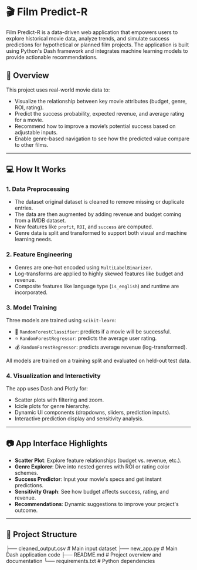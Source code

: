 # 🎬 Film Predict-R

Film Predict-R is a data-driven web application that empowers users to explore historical movie data, analyze trends, and simulate success predictions for hypothetical or planned film projects. The application is built using Python's Dash framework and integrates machine learning models to provide actionable recommendations.

## 🎥 Overview

This project uses real-world movie data to:

- Visualize the relationship between key movie attributes (budget, genre, ROI, rating).
- Predict the success probability, expected revenue, and average rating for a movie.
- Recommend how to improve a movie’s potential success based on adjustable inputs.
- Enable genre-based navigation to see how the predicted value compare to other films.

---

## 💻 How It Works

### 1. **Data Preprocessing**
- The dataset original dataset is cleaned to remove missing or duplicate entries.
- The data are then augmented by adding revenue and budget coming from a IMDB dataset.
- New features like `profit`, `ROI`, and `success` are computed.
- Genre data is split and transformed to support both visual and machine learning needs.

### 2. **Feature Engineering**
- Genres are one-hot encoded using `MultiLabelBinarizer`.
- Log-transforms are applied to highly skewed features like budget and revenue.
- Composite features like language type (`is_english`) and runtime are incorporated.

### 3. **Model Training**
Three models are trained using `scikit-learn`:
- 🎯 `RandomForestClassifier`: predicts if a movie will be successful.
- ⭐ `RandomForestRegressor`: predicts the average user rating.
- 💰 `RandomForestRegressor`: predicts average revenue (log-transformed).

All models are trained on a training split and evaluated on held-out test data.

### 4. **Visualization and Interactivity**
The app uses Dash and Plotly for:
- Scatter plots with filtering and zoom.
- Icicle plots for genre hierarchy.
- Dynamic UI components (dropdowns, sliders, prediction inputs).
- Interactive prediction display and sensitivity analysis.

---

## 📷 App Interface Highlights

- **Scatter Plot**: Explore feature relationships (budget vs. revenue, etc.).
- **Genre Explorer**: Dive into nested genres with ROI or rating color schemes.
- **Success Predictor**: Input your movie's specs and get instant predictions.
- **Sensitivity Graph**: See how budget affects success, rating, and revenue.
- **Recommendations**: Dynamic suggestions to improve your project's outcome.

---

## 📁 Project Structure
├── cleaned_output.csv # Main input dataset
├── new_app.py # Main Dash application code 
├── README.md # Project overview and documentation
└── requirements.txt # Python dependencies 
